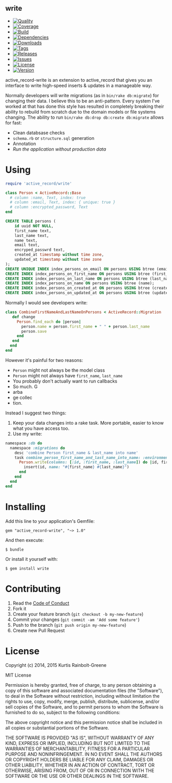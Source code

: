 write
-----

  - [![Quality](http://img.shields.io/codeclimate/github/laurelandwolf/active_record-write.gem.svg?style=flat-square)](https://codeclimate.com/github/laurelandwolf/active_record-write.gem)
  - [![Coverage](http://img.shields.io/codeclimate/coverage/github/laurelandwolf/active_record-write.gem.svg?style=flat-square)](https://codeclimate.com/github/laurelandwolf/active_record-write.gem)
  - [![Build](http://img.shields.io/travis-ci/laurelandwolf/active_record-write.gem.svg?style=flat-square)](https://travis-ci.org/krainboltgreene/write.gem)
  - [![Dependencies](http://img.shields.io/gemnasium/laurelandwolf/active_record-write.gem.svg?style=flat-square)](https://gemnasium.com/laurelandwolf/active_record-write.gem)
  - [![Downloads](http://img.shields.io/gem/dtv/write.svg?style=flat-square)](https://rubygems.org/gems/write)
  - [![Tags](http://img.shields.io/github/tag/laurelandwolf/active_record-write.gem.svg?style=flat-square)](http://github.com/laurelandwolf/active_record-write.gem/tags)
  - [![Releases](http://img.shields.io/github/release/laurelandwolf/active_record-write.gem.svg?style=flat-square)](http://github.com/krainboltgreene/write.gem/releases)
  - [![Issues](http://img.shields.io/github/issues/laurelandwolf/active_record-write.gem.svg?style=flat-square)](http://github.com/krainboltgreene/write.gem/issues)
  - [![License](http://img.shields.io/badge/license-MIT-brightgreen.svg?style=flat-square)](http://opensource.org/licenses/MIT)
  - [![Version](http://img.shields.io/gem/v/write.svg?style=flat-square)](https://rubygems.org/gems/active_record-write)


active_record-write is an extension to active_record that gives you an interface to write high-speed inserts & updates in a manageable way.

Normally developers will write migrations (as in `bin/rake db:migrate`) for changing their data. I believe this to be an anti-pattern. Every system I've worked at that has done this style has resulted in completely breaking their ability to rebuild from scratch due to the domain models or file systems changing. The ability to run `bin/rake db:drop db:create db:migrate` allows for fast:

  - Clean databsase checks
  - `schema.rb` or `structure.sql` generation
  - Annotation
  - *Run the application without production data*


Using
=====

``` ruby
require 'active_record/write'

class Person < ActiveRecord::Base
  # column :name, Text, index: true
  # column :email, Text, index: { unique: true }
  # column :encrypted_password, Text
end
```

``` sql
CREATE TABLE persons (
    id uuid NOT NULL,
    first_name text,
    last_name text,
    name text,
    email text,
    encryped_passwrd text,
    created_at timestamp without time zone,
    updated_at timestamp without time zone
);
CREATE UNIQUE INDEX index_persons_on_email ON persons USING btree (email);
CREATE INDEX index_persons_on_first_name ON persons USING btree (first_name);
CREATE INDEX index_persons_on_last_name ON persons USING btree (last_name);
CREATE INDEX index_persons_on_name ON persons USING btree (name);
CREATE INDEX index_persons_on_created_at ON persons USING btree (created_at);
CREATE INDEX index_persons_on_updated_at ON persons USING btree (updated_at);
```

Normally I would see developers write:

``` ruby
class CombineFirstNameAndLastNameOnPersons < ActiveRecord::Migration
   def change
     Person.find_each do |person|
       person.name = person.first_name + " " + person.last_name
       person.save
     end
   end
  end
end
```

However it's painful for two reasons:

  - `Person` might not always be the model class
  - `Person` might not always have `first_name`, `last_name`
  - You probably don't actually want to run callbacks
  - So much. G
  - arba
  - ge collec
  - tion.

Instead I suggest two things:

  1. Keep your data changes into a rake task. More portable, easier to know what you have access too.
  2. Use my write:

``` ruby
namespace :db do
  namespace :migrations do
    desc 'combine Person first_name & last_name into name'
    task combine_person_first_name_and_last_name_into_name: :environment do
      Person.write(columns: [:id, :first_name, :last_name]) do |id, first_name, last_name|
        insert(id, name: "#{first_name} #{last_name}")
      end
    end
  end
end
```


Installing
==========

Add this line to your application's Gemfile:

    gem "active_record-write", "~> 1.0"

And then execute:

    $ bundle

Or install it yourself with:

    $ gem install write


Contributing
============

  1. Read the [Code of Conduct](/CONDUCT.md)
  2. Fork it
  3. Create your feature branch (`git checkout -b my-new-feature`)
  4. Commit your changes (`git commit -am 'Add some feature'`)
  5. Push to the branch (`git push origin my-new-feature`)
  6. Create new Pull Request


License
=======

Copyright (c) 2014, 2015 Kurtis Rainbolt-Greene

MIT License

Permission is hereby granted, free of charge, to any person obtaining
a copy of this software and associated documentation files (the
"Software"), to deal in the Software without restriction, including
without limitation the rights to use, copy, modify, merge, publish,
distribute, sublicense, and/or sell copies of the Software, and to
permit persons to whom the Software is furnished to do so, subject to
the following conditions:

The above copyright notice and this permission notice shall be
included in all copies or substantial portions of the Software.

THE SOFTWARE IS PROVIDED "AS IS", WITHOUT WARRANTY OF ANY KIND,
EXPRESS OR IMPLIED, INCLUDING BUT NOT LIMITED TO THE WARRANTIES OF
MERCHANTABILITY, FITNESS FOR A PARTICULAR PURPOSE AND
NONINFRINGEMENT. IN NO EVENT SHALL THE AUTHORS OR COPYRIGHT HOLDERS BE
LIABLE FOR ANY CLAIM, DAMAGES OR OTHER LIABILITY, WHETHER IN AN ACTION
OF CONTRACT, TORT OR OTHERWISE, ARISING FROM, OUT OF OR IN CONNECTION
WITH THE SOFTWARE OR THE USE OR OTHER DEALINGS IN THE SOFTWARE.
